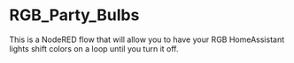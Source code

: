 # RGB_Party_Bulbs
This is a NodeRED flow that will allow you to have your RGB HomeAssistant lights shift colors on a loop until you turn it off.

